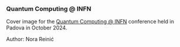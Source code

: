 ### Quantum Computing @ INFN

Cover image for the [Quantum Computing @ INFN](https://agenda.infn.it/event/42801/) conference held in Padova in October 2024.

Author: Nora Reinić